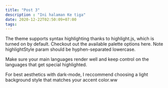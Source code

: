 ```yaml
---
title: "Post 3"
description : "Ini halaman Ke tiga"
date: 2020-12-22T02:50:09+07:00
tags:
---
```

The theme supports syntax highlighting thanks to highlight.js, which is turned on by default. Checkout out the available palette options here. Note highlightStyle param should be hyphen-separated lowercase.

Make sure your main languages render well and keep control on the languages that get special highlighted.

For best aesthetics with dark-mode, I reccommend choosing a light background style that matches your accent color.ww